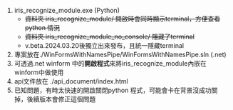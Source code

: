 1. iris_recognize_module.exe (Python)
	* ~~資料夾 iris_recognize_module/ 開啟時會同時顯示terminal，方便查看python 情況~~
	* ~~資料夾 iris_recognize_module_no_console/  隱藏了terminal~~
 	* v.beta.2024.03.20後獨立出來發布，且統一隱藏terminal	 
2. 專案放在./WinFormsWithNamesPipe/WinFormsWithNamesPipe.sln (.net)
3. 可透過.net winform 中的**開啟程式**來將iris_recognize_module內嵌在winform中做使用
4. api文件放在 ./api_document/index.html
5. 已知問題，有時太快速的開啟關閉python 程式，可能會卡在背景沒成功關掉，後續版本會修正這個問題
